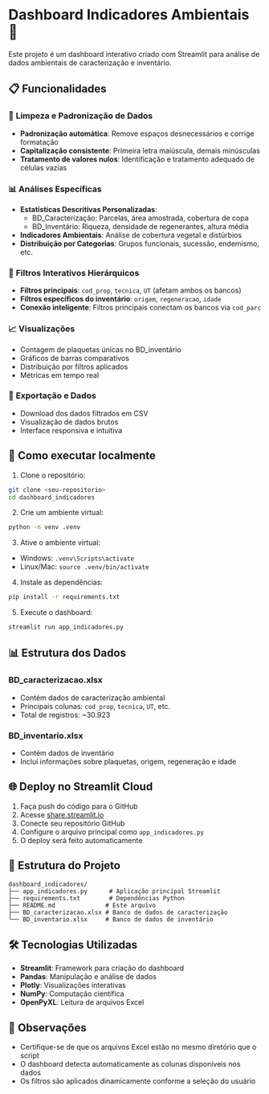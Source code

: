 # Dashboard Indicadores Ambientais 🌿

Este projeto é um dashboard interativo criado com Streamlit para análise de dados ambientais de caracterização e inventário.

## 📋 Funcionalidades

### 🧹 **Limpeza e Padronização de Dados**
- **Padronização automática**: Remove espaços desnecessários e corrige formatação
- **Capitalização consistente**: Primeira letra maiúscula, demais minúsculas
- **Tratamento de valores nulos**: Identificação e tratamento adequado de células vazias

### 📊 **Análises Específicas**
- **Estatísticas Descritivas Personalizadas**: 
  - BD_Caracterização: Parcelas, área amostrada, cobertura de copa
  - BD_Inventário: Riqueza, densidade de regenerantes, altura média
- **Indicadores Ambientais**: Análise de cobertura vegetal e distúrbios
- **Distribuição por Categorias**: Grupos funcionais, sucessão, endemismo, etc.

### 🔧 **Filtros Interativos Hierárquicos**
- **Filtros principais**: `cod_prop`, `tecnica`, `UT` (afetam ambos os bancos)
- **Filtros específicos do inventário**: `origem`, `regeneracao`, `idade`
- **Conexão inteligente**: Filtros principais conectam os bancos via `cod_parc`

### 📈 **Visualizações**
- Contagem de plaquetas únicas no BD_inventário
- Gráficos de barras comparativos
- Distribuição por filtros aplicados
- Métricas em tempo real

### 📁 **Exportação e Dados**
- Download dos dados filtrados em CSV
- Visualização de dados brutos
- Interface responsiva e intuitiva

## 🚀 Como executar localmente

1. Clone o repositório:
```bash
git clone <seu-repositorio>
cd dashboard_indicadores
```

2. Crie um ambiente virtual:
```bash
python -m venv .venv
```

3. Ative o ambiente virtual:
- Windows: `.venv\Scripts\activate`
- Linux/Mac: `source .venv/bin/activate`

4. Instale as dependências:
```bash
pip install -r requirements.txt
```

5. Execute o dashboard:
```bash
streamlit run app_indicadores.py
```

## 📊 Estrutura dos Dados

### BD_caracterizacao.xlsx
- Contém dados de caracterização ambiental
- Principais colunas: `cod_prop`, `tecnica`, `UT`, etc.
- Total de registros: ~30.923

### BD_inventario.xlsx
- Contém dados de inventário
- Inclui informações sobre plaquetas, origem, regeneração e idade

## 🌐 Deploy no Streamlit Cloud

1. Faça push do código para o GitHub
2. Acesse [share.streamlit.io](https://share.streamlit.io)
3. Conecte seu repositório GitHub
4. Configure o arquivo principal como `app_indicadores.py`
5. O deploy será feito automaticamente

## 📁 Estrutura do Projeto

```
dashboard_indicadores/
├── app_indicadores.py      # Aplicação principal Streamlit
├── requirements.txt        # Dependências Python
├── README.md              # Este arquivo
├── BD_caracterizacao.xlsx # Banco de dados de caracterização
└── BD_inventario.xlsx     # Banco de dados de inventário
```

## 🛠️ Tecnologias Utilizadas

- **Streamlit**: Framework para criação do dashboard
- **Pandas**: Manipulação e análise de dados
- **Plotly**: Visualizações interativas
- **NumPy**: Computação científica
- **OpenPyXL**: Leitura de arquivos Excel

## 📝 Observações

- Certifique-se de que os arquivos Excel estão no mesmo diretório que o script
- O dashboard detecta automaticamente as colunas disponíveis nos dados
- Os filtros são aplicados dinamicamente conforme a seleção do usuário
